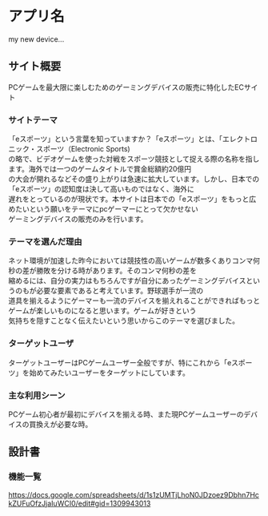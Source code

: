 # アプリ名
my new device...
## サイト概要
PCゲームを最大限に楽しむためのゲーミングデバイスの販売に特化したECサイト

### サイトテーマ
「eスポーツ」という言葉を知っていますか？「eスポーツ」とは、「エレクトロニック・スポーツ（Electronic Sports)</br>
の略で、ビデオゲームを使った対戦をスポーツ競技として捉える際の名称を指します。海外では一つのゲームタイトルで賞金総額約20億円</br>
の大会が開れるなどその盛り上がりは急速に拡大しています。しかし、日本での「eスポーツ」の認知度は決して高いものではなく、海外に</br>
遅れをとっているのが現状です。本サイトは日本での「eスポーツ」をもっと広めたいという願いをテーマにpcゲーマーにとって欠かせない</br>
ゲーミングデバイスの販売のみを行います。

### テーマを選んだ理由
ネット環境が加速した昨今においては競技性の高いゲームが数多くありコンマ何秒の差が勝敗を分ける時があります。そのコンマ何秒の差を</br>
縮めるには、自分の実力はもちろんですが自分にあったゲーミングデバイスというのもが必要な要素であると考えています。野球選手が一流の</br>
道具を揃えるようにゲーマーも一流のデバイスを揃えれることができればもっとゲームが楽しいものになると思います。ゲームが好きという</br>
気持ちを隠すことなく伝えたいという思いからこのテーマを選びました。

### ターゲットユーザ
ターゲットユーザーはPCゲームユーザー全般ですが、特にこれから「eスポーツ」を始めてみたいユーザーをターゲットにしています。

### 主な利用シーン
PCゲーム初心者が最初にデバイスを揃える時、また現PCゲームユーザーのデバイスの買換えが必要な時。

## 設計書

### 機能一覧
https://docs.google.com/spreadsheets/d/1s1zUMTjLhoN0JDzoez9Dbhn7HckZUFuOfzJjaIuWCI0/edit#gid=1309943013
